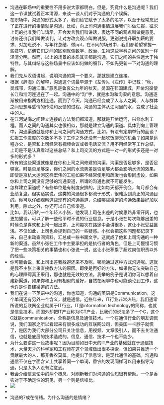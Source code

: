 - 沟通在职场中的重要性不用多说大家都明白，但是，究竟什么是沟通呢？我们这一节课就试着正本清源，来谈一谈人们对于沟通的几个误解。
- 在职场中，沟通的形式太多了，我们给它赋予了太多的名字，以至于经常忘记了正在进行的事情就是沟通。比如，向上司沟通事情进展我们叫做汇报，征求上司的批准我们叫请示，开会发言我们叫讲话，表达不同的观点叫做提意见，讨价还价我们叫做谈判，让对方改变观点叫做说服，更别说提升职加薪的要求、对加班说不、写年终总结、做ppt，在不同的场景中，我们都希望掌握一些技巧，仿佛它们之间的区别就像数学、政治、生物这些学科之间的区别一样泾渭分明。然而，以上的场景的本质其实都是沟通，它们之间的共性远大于独特性，与其纠结与这些场景中应该如何做的细节，不如先更新一下对沟通的理解。
- 我们先从汉语讲起，说明沟通的第一个要义，那就是建立连接。
- 根据《辞海》的解释，沟通这个词最早源于《左传》。《左传》中记载：“秋，吴城邗，沟通江淮。”意思是鲁哀公九年的秋天，吴国在邗国建城，开凿沟渠使长江和淮河连通在了一起。沟通中的“沟”字，就是水沟和沟渠的意思。沟通逐渐被用来指两方相连通。而到了今天，沟通已经变成了人与人之间、人与群体之间思想与感情的传递和反馈的过程。沟通的主体从江河里的水，变成了社会中的人。
- 在江河湖海之间建立连接的方法我们都知道，那就是开凿运河，兴修水利工程。而人之间的沟通其实也很相似，那就是建立沟通的渠道。具体到向上管理中，沟通渠道就是你和上司之间的沟通方式，比如，有没有定期举行的面谈？汇报工作进度的次数多不多？工作之外还没有一起吃饭聊天的机会？如果是远程办公，是否和上司经常有视频会议或者电话交流？用不用经常写工作总结，上司是不是认真看过这些总结？和上司交流的方式是一对一的形式多还是一对多的形式多？
- 所有的这些渠道就像是在你和上司之间修建的沟渠，沟渠是否足够多，是否足够宽，时是否足够深，你们之间的水流势差是否足够大都会影响水流的效果。即使是京杭大运河这样宏伟的工程如果不经常使用和疏浚也会形同虚设，如果你和上司之间没有足够的沟通渠道，所谓的沟通也就不可能发生。
- 怎样建立渠道呢？有些单位是有制度安排的，比如每天都开例会，每月都会有业绩复盘。但实话实说，这类的沟通很多都流于形式，很难达到真正的沟通目的。你可以仔细观察这些现有的沟通渠道，总结哪些渠道的沟通效果最好加以利用。除此之外，你还可以自己修渠道。
- 比如，我认识的一个年轻人小张，他发现上司在出差的时候思路非常开阔，也更加健谈，可以了解一些他平时不说的行业信息。于是小张在每次能够出差的时候总是喜欢和上司一起出差，上司每次在路途中会讲很多，这让小张受益匪浅。不仅如此，上司也会提到自己的一些疑惑。小张会把这些问题都记录下来，自己主动查阅资料，汇总成一些书面文字。这就成了他和上司沟通的一种新的渠道。虽然小张在工作中主要承担的是执行者的角色，但是上司慢慢习惯了把一些决策相关的事情也和小张说一说，这让小张积累了超过岗位职责以外的经验。
- 你可能会说，和上司出差我躲避还来不及呢，哪能通过这种方式沟通呢。这就是我不主张上来直接教方法的原因。即使是再好的方法，如果你无法突破自己的心理障碍真正采用，那也就是无效的方法。我举的例子是说明你可以想着自建新渠道，如果你和上司有相似的爱好，自然在闲聊中也可能谈论到工作，这也许是你自建渠道的方法。
- 我们在说一下英语中的沟通，你也知道，沟通的英语是Communication，这个单词还有另外一个含义，就是通信。近些年来，IT行业非常火热，我们通常所说的互联网企业就属于IT行业。IT是information technology的简称，也就是信息技术。而国外却把IT产业称为ICT产业，比我们的说法多了一个C，这个C就是communication，全称是信息及通信技术。一个在通信行业的朋友调侃说，我们国家之所以看起来有很多成功的互联网公司，但美国一卡脖子就慌了，是因为我们大部分公司只关注信息，用视频、文章吸引人，而不去关注通信，也就是底层的技术造成的。信息、通信、技术一个也不能少。
- 为什么要讲这一段故事呢？因为目前如日中天的IT产业的基础就在于通信技术，大量天才的科学家和工程师在这个领域做出很多探索，但如果只推选一个贡献最大的人，那非香农莫属。他提出了信息论，是现代通信的基础。沟通和通信不仅在字面含义上共享着同一个单词，香农的发现同样可以用来指导沟通，只是太多人没有注意到。
- 我会介绍信息论中的两个概念，对刷新我们对沟通的认知很有帮助。一个是香农对于不确定性的洞见，另一个则是信噪比。
- ![](https://firebasestorage.googleapis.com/v0/b/firescript-577a2.appspot.com/o/imgs%2Fapp%2Fxinyiheng%2FGzwWgrXIaX.png?alt=media&token=01c0645f-587b-4770-ab7c-be06043de7f6)
- 
- 沟通的7成在情绪。为什么沟通的是情绪？
